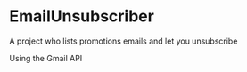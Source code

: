 # EmailUnsubscriber
A project who lists promotions emails and let you unsubscribe

Using the Gmail API
